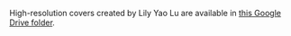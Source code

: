 High-resolution covers created by Lily Yao Lu are available in [this Google Drive folder](https://drive.google.com/drive/folders/0B4xgL7G7xKPJMXVHaGtuaFZOQUE?resourcekey=0-HmLPcv_velLd7ofMe5D7HQ&usp=sharing).
